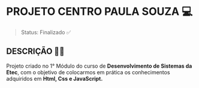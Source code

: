 # PROJETO CENTRO PAULA SOUZA 💻

> Status: Finalizado ✅

## DESCRIÇÃO ✍🏼

Projeto criado no 1° Módulo do curso de **Desenvolvimento de Sistemas da Etec**, com o objetivo de colocarmos em prática os conhecimentos adquiridos em **Html, Css e JavaScript.**
